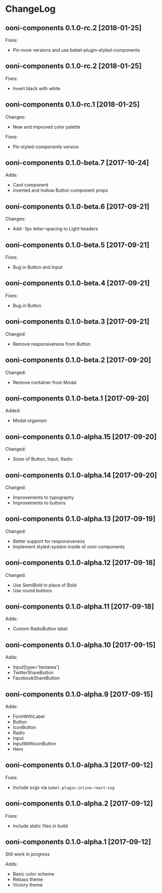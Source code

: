 # ChangeLog

## ooni-components 0.1.0-rc.2 [2018-01-25]

Fixes:

* Pin more versions and use babel-plugin-styled-components

## ooni-components 0.1.0-rc.2 [2018-01-25]

Fixes:

* Invert black with white

## ooni-components 0.1.0-rc.1 [2018-01-25]

Changes:

* New and improved color palette

Fixes:

* Pin styled-components version

## ooni-components 0.1.0-beta.7 [2017-10-24]

Adds:
* Card component
* inverted and hollow Button component props

## ooni-components 0.1.0-beta.6 [2017-09-21]

Changes:
* Add -1px letter-spacing to Light headers

## ooni-components 0.1.0-beta.5 [2017-09-21]

Fixes:
* Bug in Button and Input

## ooni-components 0.1.0-beta.4 [2017-09-21]

Fixes:
* Bug in Button

## ooni-components 0.1.0-beta.3 [2017-09-21]

Changed:
* Remove responsiveness from Button

## ooni-components 0.1.0-beta.2 [2017-09-20]

Changed:
* Remove container from Modal

## ooni-components 0.1.0-beta.1 [2017-09-20]

Added:
* Modal organism

## ooni-components 0.1.0-alpha.15 [2017-09-20]

Changed:
* Sizes of Button, Input, Radio

## ooni-components 0.1.0-alpha.14 [2017-09-20]

Changed:
* Improvements to typography
* Improvements to buttons

## ooni-components 0.1.0-alpha.13 [2017-09-19]

Changed:
* Better support for responsiveness
* Implement styled-system inside of ooni-components

## ooni-components 0.1.0-alpha.12 [2017-09-18]

Changed:

* Use SemiBold in place of Bold
* Use round buttons


## ooni-components 0.1.0-alpha.11 [2017-09-18]

Adds:

* Custom RadioButton label

## ooni-components 0.1.0-alpha.10 [2017-09-15]

Adds:

* Input[type='textarea']
* TwitterShareButton
* FacebookShareButton

## ooni-components 0.1.0-alpha.9 [2017-09-15]

Adds:

* FormWithLabel
* Button
* IconButton
* Radio
* Input
* InputWithIconButton
* Hero

## ooni-components 0.1.0-alpha.3 [2017-09-12]

Fixes:

* Include svgs via `babel-plugin-inline-react-svg`

## ooni-components 0.1.0-alpha.2 [2017-09-12]

Fixes:

* Include static files in build

## ooni-components 0.1.0-alpha.1 [2017-09-12]

Still work in progress

Adds:

* Basic color scheme
* Rebass theme
* Victory theme
